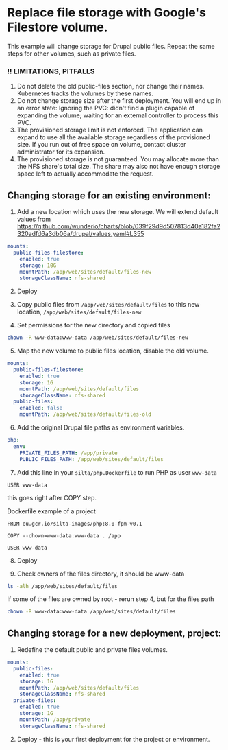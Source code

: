 # Replace file storage with Google's Filestore volume.

This example will change storage for Drupal public files.
Repeat the same steps for other volumes, such as private files. 

### !! LIMITATIONS, PITFALLS
1. Do not delete the old public-files section, nor change their names. Kubernetes tracks the volumes by these names.
2. Do not change storage size after the first deployment. You will end up in an error state: Ignoring the PVC: didn't find a plugin capable of expanding the volume; waiting for an external controller to process this PVC.
3. The provisioned storage limit is not enforced. The application can expand to use all the available storage regardless of the provisioned size.
If you run out of free space on volume, contact cluster administrator for its expansion.
4. The provisioned storage is not guaranteed. You may allocate more than the NFS share's total size. The share may also not have enough storage space left to actually accommodate the request.

## Changing storage for an existing environment:

1. Add a new location which uses the new storage. We will extend default values from https://github.com/wunderio/charts/blob/039f29d9d507813d40a182fa2320adfd6a3db06a/drupal/values.yaml#L355

```yaml
mounts:
  public-files-filestore:
    enabled: true
    storage: 10G
    mountPath: /app/web/sites/default/files-new
    storageClassName: nfs-shared
```
2. Deploy

3. Copy public files from `/app/web/sites/default/files` to this new location, `/app/web/sites/default/files-new`

4. Set permissions for the new directory and copied files
```bash
chown -R www-data:www-data /app/web/sites/default/files-new
```

5. Map the new volume to public files location, disable the old volume.

```yaml
mounts:
  public-files-filestore:
    enabled: true
    storage: 1G
    mountPath: /app/web/sites/default/files
    storageClassName: nfs-shared
  public-files:
    enabled: false
    mountPath: /app/web/sites/default/files-old
```

6. Add the original Drupal file paths as environment variables.
```yaml
php:
  env:
    PRIVATE_FILES_PATH: /app/private
    PUBLIC_FILES_PATH: /app/web/sites/default/files
```
7. Add this line in your `silta/php.Dockerfile` to run PHP as user `www-data`
```
USER www-data
```
this goes right after COPY step. 

Dockerfile example of a project
```
FROM eu.gcr.io/silta-images/php:8.0-fpm-v0.1

COPY --chown=www-data:www-data . /app

USER www-data
```

8. Deploy

9. Check owners of the files directory, it should be www-data
```bash
ls -alh /app/web/sites/default/files
```
If some of the files are owned by root - rerun step 4, but for the files path
```bash
chown -R www-data:www-data /app/web/sites/default/files
```
## Changing storage for a new deployment, project:

1. Redefine the default public and private files volumes.
```yaml
mounts:
  public-files:
    enabled: true
    storage: 1G
    mountPath: /app/web/sites/default/files
    storageClassName: nfs-shared
  private-files:
    enabled: true
    storage: 1G
    mountPath: /app/private
    storageClassName: nfs-shared
```
2. Deploy - this is your first deployment for the project or environment.
